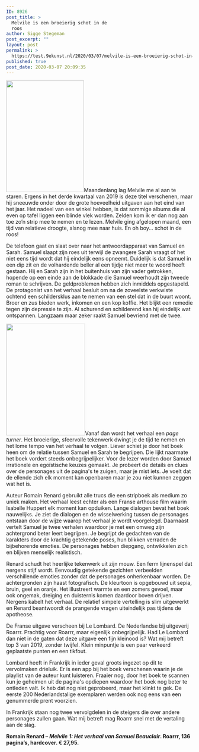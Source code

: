 ```yaml
---
ID: 8926
post_title: >
  Melvile is een broeierig schot in de
  roos
author: Sigge Stegeman
post_excerpt: ""
layout: post
permalink: >
  https://test.9ekunst.nl/2020/03/07/melvile-is-een-broeierig-schot-in-de-roos/
published: true
post_date: 2020-03-07 20:09:35
---
```

<img class="size-medium wp-image-8928 alignleft" src="https://test.9ekunst.nl/wp-content/uploads/2020/03/melville-210x300.jpg" alt="" width="210" height="300" />Maandenlang lag Melvile me al aan te staren. Ergens in het derde kwartaal van 2019 is deze titel verschenen, maar hij sneeuwde onder door de grote hoeveelheid uitgaven aan het eind van het jaar. Het nadeel van een winkel hebben, is dat sommige albums die al even op tafel liggen een blinde vlek worden. Zelden kom ik er dan nog aan toe zo’n strip mee te nemen en te lezen. Melvile ging afgelopen maand, een tijd van relatieve droogte, alsnog mee naar huis. En oh boy… schot in de roos!

De telefoon gaat en slaat over naar het antwoordapparaat van Samuel en Sarah. Samuel slaapt zijn roes uit terwijl de zwangere Sarah vraagt of het niet eens tijd wordt dat hij eindelijk eens opneemt. Duidelijk is dat Samuel in een dip zit en de volhardende beller al een tijdje niet meer te woord heeft gestaan. Hij en Sarah zijn in het buitenhuis van zijn vader getrokken, hopende op een einde aan de blokkade die Samuel weerhoudt zijn tweede roman te schrijven. De geldproblemen hebben zich inmiddels opgestapeld. De protagonist van het verhaal besluit om na de zoveelste verkwiste ochtend een schildersklus aan te nemen van een stel dat in de buurt woont. Broer en zus bieden werk, inkomen en een kop koffie. Het blijkt een remedie tegen zijn depressie te zijn. Al schurend en schilderend kan hij eindelijk wat ontspannen. Langzaam maar zeker raakt Samuel bevriend met de twee.

<img class="size-medium wp-image-8929 alignleft" src="https://test.9ekunst.nl/wp-content/uploads/2020/03/Melvile_p1-213x300.jpg" alt="" width="213" height="300" />Vanaf dan wordt het verhaal een <i>page turner</i>. Het broeierige, sfeervolle tekenwerk dwingt je de tijd te nemen en het lome tempo van het verhaal te volgen. Liever schiet je door het boek heen om de relatie tussen Samuel en Sarah te begrijpen. Die lijkt naarmate het boek vordert steeds onbegrijpelijker. Voor de lezer worden door Samuel irrationele en egoïstische keuzes gemaakt. Je probeert de details en clues over de personages uit de pagina's te zuigen, maar je mist iets. Je voelt dat de ellende zich elk moment kan openbaren maar je zou niet kunnen zeggen wat het is.

Auteur Romain Renard gebruikt alle trucs die een stripboek als medium zo uniek maken. Het verhaal leest echter als een Franse arthouse film waarin Isabelle Huppert elk moment kan opduiken. Lange dialogen bevat het boek nauwelijks. Je ziet de dialogen en de wisselwerking tussen de personages ontstaan door de wijze waarop het verhaal je wordt voorgelegd. Daarnaast vertelt Samuel je twee verhalen waardoor je met een omweg zijn achtergrond beter leert begrijpen. Je begrijpt de gedachten van de karakters door de krachtig getekende poses, hun blikken verraden de bijbehorende emoties. De personages hebben diepgang, ontwikkelen zich en blijven menselijk realistisch.

Renard schudt het heerlijke tekenwerk uit zijn mouw. Een ferm lijnenspel dat nergens stijf wordt. Eenvoudig getekende gezichten verbeelden verschillende emoties zonder dat de personages onherkenbaar worden. De achtergronden zijn haast fotografisch. De kleurtoon is opgebouwd uit sepia, bruin, geel en oranje. Het illustreert warmte en een zomers gevoel, maar ook ongemak, dreiging en duisternis komen daardoor boven drijven. Nergens kabelt het verhaal. De relatief simpele vertelling is slim uitgewerkt en Renard beantwoordt de prangende vragen uiteindelijk pas tijdens de apotheose.

De Franse uitgave verscheen bij Le Lombard. De Nederlandse bij uitgeverij Roarrr. Prachtig voor Roarrr, maar eigenlijk onbegrijpelijk. Had Le Lombard dan niet in de gaten dat deze uitgave een fijn kleinood is? Wat mij betreft top 3 van 2019, zonder twijfel. Klein minpuntje is een paar verkeerd geplaatste punten en een tikfout.

Lombard heeft in Frankrijk in ieder geval groots ingezet op dit te vervolmaken drieluik. Er is een app bij het boek verschenen waarin je de playlist van de auteur kunt luisteren. Fraaier nog, door het boek te scannen kun je geheimen uit de pagina's opdiepen waardoor het boek nog beter te ontleden valt. Ik heb dat nog niet geprobeerd, maar het klinkt te gek. De eerste 200 Nederlandstalige exemplaren werden ook nog eens van een genummerde prent voorzien.

In Frankrijk staan nog twee vervolgdelen in de steigers die over andere personages zullen gaan. Wat mij betreft mag Roarrr snel met de vertaling aan de slag.

<b>Romain Renard – </b><i><b>Melvile 1: Het verhaal van Samuel Beauclair</b></i><b>. Roarrr, 136 pagina’s, hardcover. € 27,95.</b>